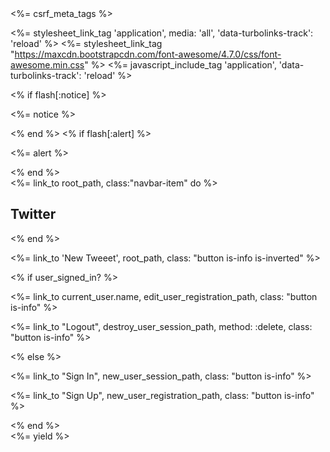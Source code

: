 <!DOCTYPE html>
<html>
<head>
  <title>Twitter</title>
  <%= csrf_meta_tags %>

  <%= stylesheet_link_tag    'application', media: 'all', 'data-turbolinks-track': 'reload' %>
  <%= stylesheet_link_tag "https://maxcdn.bootstrapcdn.com/font-awesome/4.7.0/css/font-awesome.min.css" %>
  <%= javascript_include_tag 'application', 'data-turbolinks-track': 'reload' %>
</head>

<body>
  <% if flash[:notice] %>
  <div class="notification is-primary global-notification">
    <p class="notice"><%= notice %></p>
  </div>
  <% end %>
  <% if flash[:alert] %>
  <div class="notification is-danger global-notification">
    <p class="alert"><%= alert %></p>
  </div>
  <% end %>
  <nav class="navbar is-info">
    <div class="navbar-brand">
      <%= link_to root_path, class:"navbar-item" do %>
      <h1 class="title is-5">Twitter</h1>
      <% end %>
      <div class="navbar-burger burger" data-target="navbarExample"> 
        <span></span>
        <span></span>
        <span></span>
      </div>
    </div>
    <div id="navbarExample" class="navbar-menu">
      <div class="navbar-end">
        <div class="navbar-item">
          <div class="field is-grouped">
            <p class="control">
              <%= link_to 'New Tweeet', root_path, class: "button is-info is-inverted" %>
            </p> 
            <% if user_signed_in? %>
            <p class="control">
              <%= link_to current_user.name, edit_user_registration_path, class: "button is-info" %>
            </p>
            <p>
              <%= link_to "Logout", destroy_user_session_path, method: :delete, class: "button is-info" %>
            </p>
            <% else %>
            <p class="control">
              <%= link_to "Sign In", new_user_session_path, class: "button is-info" %>
            </p>
            <p class="control">
              <%= link_to "Sign Up", new_user_registration_path, class: "button is-info" %>
            </p>
            <% end %>
          </div>
        </div>
      </div>
    </div>
  </nav>
  <%= yield %>
</body>
</html>
